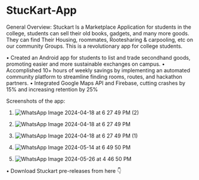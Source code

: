 # StucKart-App
General Overview: 
Stuckart Is a Marketplace Application for students in the college, students can sell their old books, gadgets, and many more goods. They can find Their Housing, roommates, Rootesharing &amp; carpooling, etc on our community Groups. This is a revolutionary app for college students. 

• Created an Android app for students to list and trade secondhand goods, promoting easier and more sustainable
exchanges on campus.
• Accomplished 10+ hours of weekly savings by implementing an automated community platform to streamline
finding rooms, routes, and hackathon partners.
• Integrated Google Maps API and Firebase, cutting crashes by 15% and increasing retention by 25%

Screenshots of the app:


1)  ![WhatsApp Image 2024-04-18 at 6 27 49 PM (2)](https://github.com/mohit-dhote/StucKart-App/assets/89855871/dafe6e46-b440-4344-9789-ecb774495a6a)

2)  ![WhatsApp Image 2024-04-18 at 6 27 49 PM](https://github.com/mohit-dhote/StucKart-App/assets/89855871/dad3e4a4-17a3-487e-9896-437722c75337)

3)  ![WhatsApp Image 2024-04-18 at 6 27 49 PM (1)](https://github.com/mohit-dhote/StucKart-App/assets/89855871/e8738c58-bc06-42d6-a30e-d674dce95a36)

4)  ![WhatsApp Image 2024-05-14 at 6 49 50 PM](https://github.com/mohit-dhote/StucKart-App/assets/89855871/5017be4a-e63e-44ef-894f-1795468bb287)

5)  ![WhatsApp Image 2024-05-26 at 4 46 50 PM](https://github.com/mohit-dhote/StucKart-App/assets/89855871/dac68129-b220-40ee-9aa9-2a91a6a81fdc)

• Download Stuckart pre-releases from here 👇







